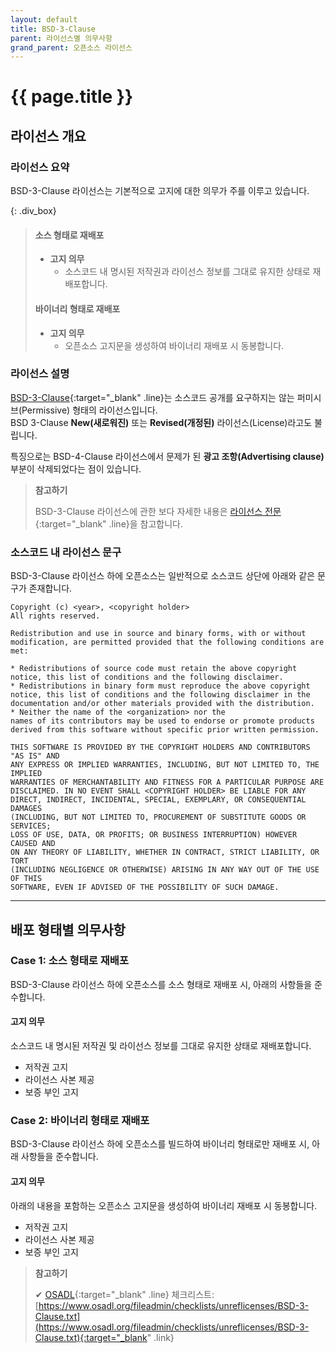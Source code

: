 ```yaml
---
layout: default
title: BSD-3-Clause
parent: 라이선스별 의무사항
grand_parent: 오픈소스 라이선스
---
```

# {{ page.title }}

## 라이선스 개요

### 라이선스 요약

BSD-3-Clause 라이선스는 기본적으로 고지에 대한 의무가 주를 이루고 있습니다.


{: .div_box}
> #### 소스 형태로 재배포
> - **고지 의무**
>   - 소스코드 내 명시된 저작권과 라이선스 정보를 그대로 유지한 상태로 재배포합니다.<br>
>
> #### 바이너리 형태로 재배포
> - **고지 의무**
>   - 오픈소스 고지문을 생성하여 바이너리 재배포 시 동봉합니다.  
>


### 라이선스 설명

[BSD-3-Clause](https://opensource.org/licenses/BSD-3-Clause){:target="_blank" .line}는 소스코드 공개를 요구하지는 않는 퍼미시브(Permissive) 형태의 라이선스입니다.<br>
BSD 3-Clause **New(새로워진)** 또는 **Revised(개정된)** 라이선스(License)라고도 불립니다.<br>

특징으로는 BSD-4-Clause 라이선스에서 문제가 된 **광고 조항(Advertising clause)** 부분이 삭제되었다는 점이 있습니다.


>  **참고하기**
>
>  BSD-3-Clause 라이선스에 관한 보다 자세한 내용은 [라이선스 전문](https://opensource.org/licenses/BSD-3-Clause){:target="_blank" .line}을 참고합니다.  


### 소스코드 내 라이선스 문구
BSD-3-Clause 라이선스 하에 오픈소스는 일반적으로 소스코드 상단에 아래와 같은 문구가 존재합니다.


```
Copyright (c) <year>, <copyright holder>
All rights reserved.
  
Redistribution and use in source and binary forms, with or without
modification, are permitted provided that the following conditions are met:
  
* Redistributions of source code must retain the above copyright
notice, this list of conditions and the following disclaimer.
* Redistributions in binary form must reproduce the above copyright
notice, this list of conditions and the following disclaimer in the
documentation and/or other materials provided with the distribution.
* Neither the name of the <organization> nor the
names of its contributors may be used to endorse or promote products
derived from this software without specific prior written permission.
  
THIS SOFTWARE IS PROVIDED BY THE COPYRIGHT HOLDERS AND CONTRIBUTORS "AS IS" AND
ANY EXPRESS OR IMPLIED WARRANTIES, INCLUDING, BUT NOT LIMITED TO, THE IMPLIED
WARRANTIES OF MERCHANTABILITY AND FITNESS FOR A PARTICULAR PURPOSE ARE
DISCLAIMED. IN NO EVENT SHALL <COPYRIGHT HOLDER> BE LIABLE FOR ANY
DIRECT, INDIRECT, INCIDENTAL, SPECIAL, EXEMPLARY, OR CONSEQUENTIAL DAMAGES
(INCLUDING, BUT NOT LIMITED TO, PROCUREMENT OF SUBSTITUTE GOODS OR SERVICES;
LOSS OF USE, DATA, OR PROFITS; OR BUSINESS INTERRUPTION) HOWEVER CAUSED AND
ON ANY THEORY OF LIABILITY, WHETHER IN CONTRACT, STRICT LIABILITY, OR TORT
(INCLUDING NEGLIGENCE OR OTHERWISE) ARISING IN ANY WAY OUT OF THE USE OF THIS
SOFTWARE, EVEN IF ADVISED OF THE POSSIBILITY OF SUCH DAMAGE.
```

----

## 배포 형태별 의무사항

### Case 1: 소스 형태로 재배포
BSD-3-Clause 라이선스 하에 오픈소스를 소스 형태로 재배포 시, 아래의 사항들을 준수합니다.


#### 고지 의무
소스코드 내 명시된 저작권 및 라이선스 정보를 그대로 유지한 상태로 재배포합니다.

- 저작권 고지
- 라이선스 사본 제공
- 보증 부인 고지


### Case 2: 바이너리 형태로 재배포

BSD-3-Clause 라이선스 하에 오픈소스를 빌드하여 바이너리 형태로만 재배포 시, 아래 사항들을 준수합니다.  


#### 고지 의무
아래의 내용을 포함하는 오픈소스 고지문을 생성하여 바이너리 재배포 시 동봉합니다.

- 저작권 고지
- 라이선스 사본 제공
- 보증 부인 고지


>  **참고하기**
>
> ✔︎ [OSADL](https://www.osadl.org/){:target="_blank" .line} 체크리스트: [https://www.osadl.org/fileadmin/checklists/unreflicenses/BSD-3-Clause.txt](https://www.osadl.org/fileadmin/checklists/unreflicenses/BSD-3-Clause.txt){:target="_blank" .link}
